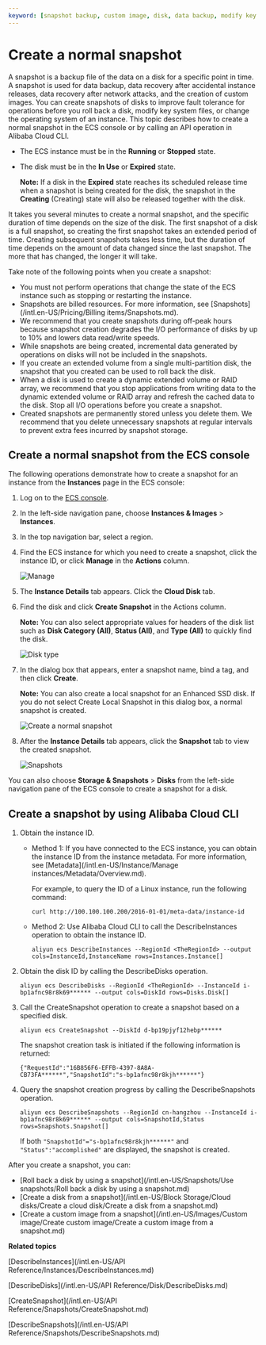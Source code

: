 ```yaml
---
keyword: [snapshot backup, custom image, disk, data backup, modify key files, rollback, backup, cloud disk]
---
```


# Create a normal snapshot

A snapshot is a backup file of the data on a disk for a specific point in time. A snapshot is used for data backup, data recovery after accidental instance releases, data recovery after network attacks, and the creation of custom images. You can create snapshots of disks to improve fault tolerance for operations before you roll back a disk, modify key system files, or change the operating system of an instance. This topic describes how to create a normal snapshot in the ECS console or by calling an API operation in Alibaba Cloud CLI.

-   The ECS instance must be in the **Running** or **Stopped** state.
-   The disk must be in the **In Use** or **Expired** state.

    **Note:** If a disk in the **Expired** state reaches its scheduled release time when a snapshot is being created for the disk, the snapshot in the **Creating** \(Creating\) state will also be released together with the disk.


It takes you several minutes to create a normal snapshot, and the specific duration of time depends on the size of the disk. The first snapshot of a disk is a full snapshot, so creating the first snapshot takes an extended period of time. Creating subsequent snapshots takes less time, but the duration of time depends on the amount of data changed since the last snapshot. The more that has changed, the longer it will take.

Take note of the following points when you create a snapshot:

-   You must not perform operations that change the state of the ECS instance such as stopping or restarting the instance.
-   Snapshots are billed resources. For more information, see [Snapshots](/intl.en-US/Pricing/Billing items/Snapshots.md).
-   We recommend that you create snapshots during off-peak hours because snapshot creation degrades the I/O performance of disks by up to 10% and lowers data read/write speeds.
-   While snapshots are being created, incremental data generated by operations on disks will not be included in the snapshots.
-   If you create an extended volume from a single multi-partition disk, the snapshot that you created can be used to roll back the disk.
-   When a disk is used to create a dynamic extended volume or RAID array, we recommend that you stop applications from writing data to the dynamic extended volume or RAID array and refresh the cached data to the disk. Stop all I/O operations before you create a snapshot.
-   Created snapshots are permanently stored unless you delete them. We recommend that you delete unnecessary snapshots at regular intervals to prevent extra fees incurred by snapshot storage.

## Create a normal snapshot from the ECS console

The following operations demonstrate how to create a snapshot for an instance from the **Instances** page in the ECS console:

1.  Log on to the [ECS console](https://ecs.console.aliyun.com).

2.  In the left-side navigation pane, choose **Instances & Images** \> **Instances**.

3.  In the top navigation bar, select a region.

4.  Find the ECS instance for which you need to create a snapshot, click the instance ID, or click **Manage** in the **Actions** column.

    ![Manage](https://static-aliyun-doc.oss-accelerate.aliyuncs.com/assets/img/en-US/4665319951/p9505.png)

5.  The **Instance Details** tab appears. Click the **Cloud Disk** tab.

6.  Find the disk and click **Create Snapshot** in the Actions column.

    **Note:** You can also select appropriate values for headers of the disk list such as **Disk Category \(All\)**, **Status \(All\)**, and **Type \(All\)** to quickly find the disk.

    ![Disk type](https://static-aliyun-doc.oss-accelerate.aliyuncs.com/assets/img/en-US/8734736061/p4530.png)

7.  In the dialog box that appears, enter a snapshot name, bind a tag, and then click **Create**.

    **Note:** You can also create a local snapshot for an Enhanced SSD disk. If you do not select Create Local Snapshot in this dialog box, a normal snapshot is created.

    ![Create a normal snapshot](https://static-aliyun-doc.oss-accelerate.aliyuncs.com/assets/img/en-US/2665319951/p92970.png)

8.  After the **Instance Details** tab appears, click the **Snapshot** tab to view the created snapshot.

    ![Snapshots](https://static-aliyun-doc.oss-accelerate.aliyuncs.com/assets/img/en-US/2665319951/p4552.png)


You can also choose **Storage & Snapshots** \> **Disks** from the left-side navigation pane of the ECS console to create a snapshot for a disk.

## Create a snapshot by using Alibaba Cloud CLI

1.  Obtain the instance ID.

    -   Method 1: If you have connected to the ECS instance, you can obtain the instance ID from the instance metadata. For more information, see [Metadata](/intl.en-US/Instance/Manage instances/Metadata/Overview.md).

        For example, to query the ID of a Linux instance, run the following command:

        ```
        curl http://100.100.100.200/2016-01-01/meta-data/instance-id
        ```

    -   Method 2: Use Alibaba Cloud CLI to call the DescribeInstances operation to obtain the instance ID.

        ```
        aliyun ecs DescribeInstances --RegionId <TheRegionId> --output cols=InstanceId,InstanceName rows=Instances.Instance[]
        ```

2.  Obtain the disk ID by calling the DescribeDisks operation.

    ```
    aliyun ecs DescribeDisks --RegionId <TheRegionId> --InstanceId i-bp1afnc98r8k69****** --output cols=DiskId rows=Disks.Disk[]
    ```

3.  Call the CreateSnapshot operation to create a snapshot based on a specified disk.

    ```
    aliyun ecs CreateSnapshot --DiskId d-bp19pjyf12hebp******
    ```

    The snapshot creation task is initiated if the following information is returned:

    ```
    {"RequestId":"16B856F6-EFFB-4397-8A8A-CB73FA******","SnapshotId":"s-bp1afnc98r8kjh******"}
    ```

4.  Query the snapshot creation progress by calling the DescribeSnapshots operation.

    ```
    aliyun ecs DescribeSnapshots --RegionId cn-hangzhou --InstanceId i-bp1afnc98r8k69****** --output cols=SnapshotId,Status rows=Snapshots.Snapshot[]
    ```

    If both `"SnapshotId"="s-bp1afnc98r8kjh******"` and `"Status":"accomplished"` are displayed, the snapshot is created.


After you create a snapshot, you can:

-   [Roll back a disk by using a snapshot](/intl.en-US/Snapshots/Use snapshots/Roll back a disk by using a snapshot.md)
-   [Create a disk from a snapshot](/intl.en-US/Block Storage/Cloud disks/Create a cloud disk/Create a disk from a snapshot.md)
-   [Create a custom image from a snapshot](/intl.en-US/Images/Custom image/Create custom image/Create a custom image from a snapshot.md)

**Related topics**  


[DescribeInstances](/intl.en-US/API Reference/Instances/DescribeInstances.md)

[DescribeDisks](/intl.en-US/API Reference/Disk/DescribeDisks.md)

[CreateSnapshot](/intl.en-US/API Reference/Snapshots/CreateSnapshot.md)

[DescribeSnapshots](/intl.en-US/API Reference/Snapshots/DescribeSnapshots.md)

